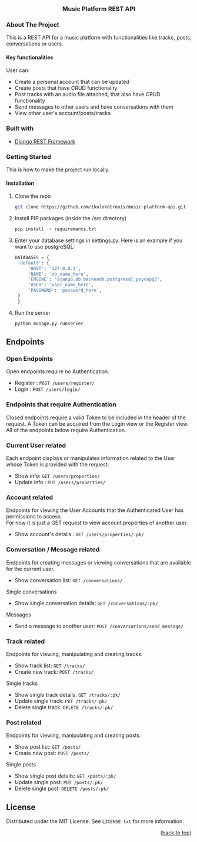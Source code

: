 <div id="top"></div>


<h3 align="center">Music Platform REST API</h3>

<!-- ABOUT THE PROJECT -->
### About The Project

This is a REST API for a music platform with functionalities like tracks, posts, conversations or users.  

#### Key functionalities
User can:
* Create a personal account that can be updated
* Create posts that have CRUD functionality
* Post tracks with an audio file attached, that also have CRUD functionality
* Send messages to other users and have conversations with them
* View other user's account/posts/tracks

### Built with

* [Django REST Framework](https://www.django-rest-framework.org/)


<!-- GETTING STARTED -->
### Getting Started

This is how to make the project run locally.

#### Installation

1. Clone the repo
   ```sh
   git clone https://github.com/ikolokotronis/music-platform-api.git
   ```
2. Install PIP packages (inside the /src directory)
   ```sh
   pip install -r requirements.txt
   ```
3. Enter your database settings in settings.py. Here is an example if you want to use postgreSQL:
   ```python
   DATABASES = {
    'default': {
        'HOST': '127.0.0.1',
        'NAME': 'db_name_here',
        'ENGINE': 'django.db.backends.postgresql_psycopg2',
        'USER': 'user_name_here',
        'PASSWORD': 'password_here',
    }
    }
   ```   
4. Run the server
   ```sh
   python manage.py runserver
   ```


<!-- ENDPOINTS -->
## Endpoints

### Open Endpoints

Open endpoints require no Authentication.

* Register : `POST /users/register/`
* Login : `POST /users/login/`

### Endpoints that require Authentication

Closed endpoints require a valid Token to be included in the header of the
request. A Token can be acquired from the Login view or the Register view.
All of the endpoints below require Authentication.

### Current User related

Each endpoint displays or manipulates information related to the User whose
Token is provided with the request:

* Show info: `GET /users/properties/`
* Update info : `PUT /users/properties/`

### Account related

Endpoints for viewing the User Accounts that the Authenticated User
has permissions to access.  
For now it is just a GET request to view account properties of another user.

* Show account's details : `GET /users/properties/:pk/`

### Conversation / Message related
Endpoints for creating messages or viewing conversations that are available for the current user.

* Show conversation list: `GET /conversations/`

Single conversations
* Show single conversation details: `GET /conversations/:pk/`

Messages
* Send a message to another user: `POST /conversations/send_message/`

### Track related
Endpoints for viewing, manipulating and creating tracks.

* Show track list: `GET /tracks/`
* Create new track: `POST /tracks/`

Single tracks
* Show single track details: `GET /tracks/:pk/`
* Update single track: `PUT /tracks/:pk/`
* Delete single track: `DELETE /tracks/:pk/`

### Post related
Endpoints for viewing, manipulating and creating posts.

* Show post list: `GET /posts/`
* Create new post: `POST /posts/`

Single posts
* Show single post details: `GET /posts/:pk/`
* Update single post: `PUT /posts/:pk/`
* Delete single post: `DELETE /posts/:pk/`


<!-- LICENSE -->
## License

Distributed under the MIT License. See `LICENSE.txt` for more information.

<p align="right">(<a href="#top">back to top</a>)</p>
